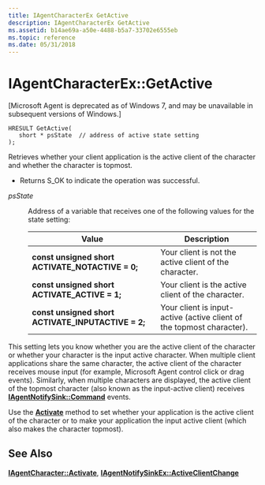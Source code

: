 ```yaml
---
title: IAgentCharacterEx GetActive
description: IAgentCharacterEx GetActive
ms.assetid: b14ae69a-a50e-4488-b5a7-33702e6555eb
ms.topic: reference
ms.date: 05/31/2018
---
```


# IAgentCharacterEx::GetActive

\[Microsoft Agent is deprecated as of Windows 7, and may be unavailable in subsequent versions of Windows.\]

``` syntax
HRESULT GetActive(
   short * psState  // address of active state setting
);
```

Retrieves whether your client application is the active client of the character and whether the character is topmost.

-   Returns S\_OK to indicate the operation was successful.

<dl> <dt>

<span id="psState"></span><span id="psstate"></span><span id="PSSTATE"></span>*psState*
</dt> <dd>

Address of a variable that receives one of the following values for the state setting:



| Value                                                              | Description                                                           |
|--------------------------------------------------------------------|-----------------------------------------------------------------------|
| **const unsigned short** **ACTIVATE\_NOTACTIVE = 0;**<br/>   | Your client is not the active client of the character.                |
| **const unsigned short** **ACTIVATE\_ACTIVE = 1;**<br/>      | Your client is the active client of the character.                    |
| **const unsigned short** **ACTIVATE\_INPUTACTIVE = 2;**<br/> | Your client is input-active (active client of the topmost character). |



 

</dd> </dl>

This setting lets you know whether you are the active client of the character or whether your character is the input active character. When multiple client applications share the same character, the active client of the character receives mouse input (for example, Microsoft Agent control click or drag events). Similarly, when multiple characters are displayed, the active client of the topmost character (also known as the input-active client) receives [**IAgentNotifySink::Command**](iagentnotifysink--command.md) events.

Use the [**Activate**](iagentcharacter--activate.md) method to set whether your application is the active client of the character or to make your application the input active client (which also makes the character topmost).

## See Also

[**IAgentCharacter::Activate**](iagentcharacter--activate.md), [**IAgentNotifySinkEx::ActiveClientChange**](iagentnotifysinkex--activeclientchange.md)


 

 





